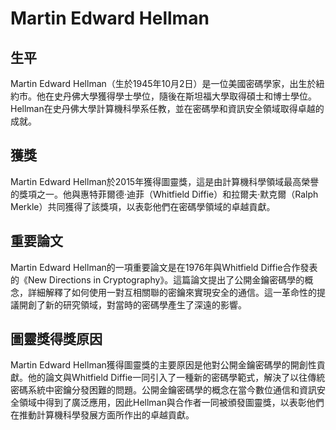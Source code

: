 Martin Edward Hellman
===
生平
---
Martin Edward Hellman（生於1945年10月2日）是一位美國密碼學家，出生於紐約市。他在史丹佛大學獲得學士學位，隨後在斯坦福大學取得碩士和博士學位。Hellman在史丹佛大學計算機科學系任教，並在密碼學和資訊安全領域取得卓越的成就。

獲獎
---
Martin Edward Hellman於2015年獲得圖靈獎，這是由計算機科學領域最高榮譽的獎項之一。他與惠特菲爾德·迪菲（Whitfield Diffie）和拉爾夫·默克爾（Ralph Merkle）共同獲得了該獎項，以表彰他們在密碼學領域的卓越貢獻。

重要論文
---
Martin Edward Hellman的一項重要論文是在1976年與Whitfield Diffie合作發表的《New Directions in Cryptography》。這篇論文提出了公開金鑰密碼學的概念，詳細解釋了如何使用一對互相關聯的密鑰來實現安全的通信。這一革命性的提議開創了新的研究領域，對當時的密碼學產生了深遠的影響。

圖靈獎得獎原因
---
Martin Edward Hellman獲得圖靈獎的主要原因是他對公開金鑰密碼學的開創性貢獻。他的論文與Whitfield Diffie一同引入了一種新的密碼學範式，解決了以往傳統密碼系統中密鑰分發困難的問題。公開金鑰密碼學的概念在當今數位通信和資訊安全領域中得到了廣泛應用，因此Hellman與合作者一同被頒發圖靈獎，以表彰他們在推動計算機科學發展方面所作出的卓越貢獻。
